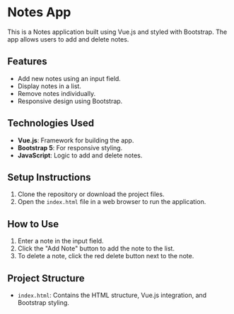 # Notes App

This is a Notes application built using Vue.js and styled with Bootstrap. The app allows users to add and delete notes.

## Features
- Add new notes using an input field.
- Display notes in a list.
- Remove notes individually.
- Responsive design using Bootstrap.

## Technologies Used
- **Vue.js**: Framework for building the app.
- **Bootstrap 5**: For responsive styling.
- **JavaScript**: Logic to add and delete notes.

## Setup Instructions
1. Clone the repository or download the project files.
2. Open the `index.html` file in a web browser to run the application.

## How to Use
1. Enter a note in the input field.
2. Click the "Add Note" button to add the note to the list.
3. To delete a note, click the red delete button next to the note.

## Project Structure
- `index.html`: Contains the HTML structure, Vue.js integration, and Bootstrap styling.

